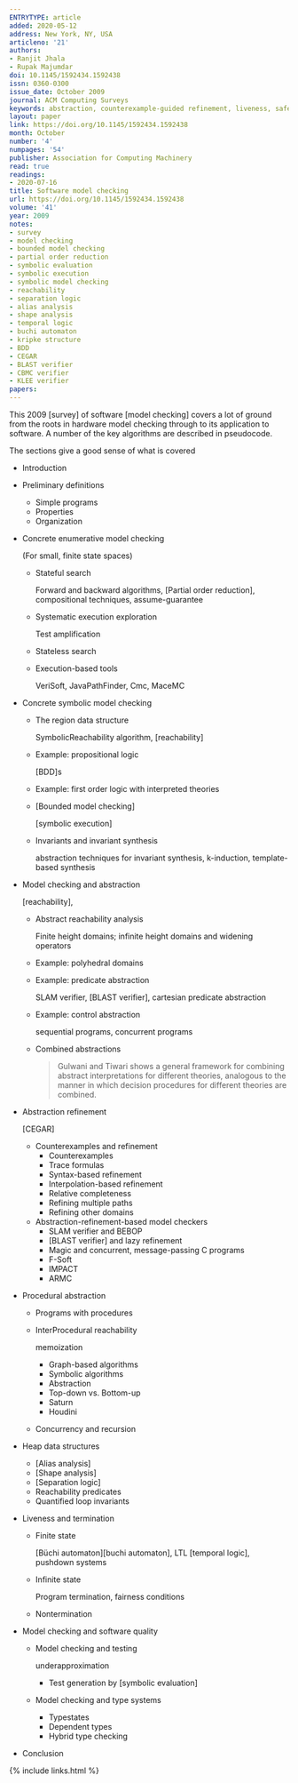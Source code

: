 ```yaml
---
ENTRYTYPE: article
added: 2020-05-12
address: New York, NY, USA
articleno: '21'
authors:
- Ranjit Jhala
- Rupak Majumdar
doi: 10.1145/1592434.1592438
issn: 0360-0300
issue_date: October 2009
journal: ACM Computing Surveys
keywords: abstraction, counterexample-guided refinement, liveness, safety, enumerative and symbolic model checking, Software model checking
layout: paper
link: https://doi.org/10.1145/1592434.1592438
month: October
number: '4'
numpages: '54'
publisher: Association for Computing Machinery
read: true
readings:
- 2020-07-16
title: Software model checking
url: https://doi.org/10.1145/1592434.1592438
volume: '41'
year: 2009
notes:
- survey
- model checking
- bounded model checking
- partial order reduction
- symbolic evaluation
- symbolic execution
- symbolic model checking
- reachability
- separation logic
- alias analysis
- shape analysis
- temporal logic
- buchi automaton
- kripke structure
- BDD
- CEGAR
- BLAST verifier
- CBMC verifier
- KLEE verifier
papers:
---
```


This 2009 [survey] of software [model checking] covers a lot of
ground from the roots in hardware model checking through to its
application to software.
A number of the key algorithms are described in pseudocode.

The sections give a good sense of what is covered

- Introduction
- Preliminary definitions
  - Simple programs
  - Properties
  - Organization
- Concrete enumerative model checking

  (For small, finite state spaces)
  - Stateful search

    Forward and backward algorithms,
    [Partial order reduction],
    compositional techniques,
    assume-guarantee
  - Systematic execution exploration

    Test amplification
  - Stateless search
  - Execution-based tools

    VeriSoft, JavaPathFinder, Cmc, MaceMC
- Concrete symbolic model checking
  - The region data structure

    SymbolicReachability algorithm,
    [reachability]
  - Example: propositional logic

    [BDD]s
  - Example: first order logic with interpreted theories
  - [Bounded model checking]

    [symbolic execution]
  - Invariants and invariant synthesis

    abstraction techniques for invariant synthesis,
    k-induction,
    template-based synthesis
- Model checking and abstraction

  [reachability],
  - Abstract reachability analysis

    Finite height domains;
    infinite height domains and widening operators
  - Example: polyhedral domains
  - Example: predicate abstraction

    SLAM verifier,
    [BLAST verifier],
    cartesian predicate abstraction
  - Example: control abstraction

    sequential programs,
    concurrent programs
  - Combined abstractions

    > Gulwani and Tiwari shows a general framework for
    > combining abstract interpretations for different
    > theories, analogous to the manner in which decision
    > procedures for different theories are combined.

- Abstraction refinement

  [CEGAR]
  - Counterexamples and refinement
    - Counterexamples
    - Trace formulas
    - Syntax-based refinement
    - Interpolation-based refinement
    - Relative completeness
    - Refining multiple paths
    - Refining other domains
  - Abstraction-refinement-based model checkers
    - SLAM verifier and BEBOP
    - [BLAST verifier] and lazy refinement
    - Magic and concurrent, message-passing C programs
    - F-Soft
    - IMPACT
    - ARMC
- Procedural abstraction
  - Programs with procedures
  - InterProcedural reachability

    memoization
    - Graph-based algorithms
    - Symbolic algorithms
    - Abstraction
    - Top-down vs. Bottom-up
    - Saturn
    - Houdini
  - Concurrency and recursion
- Heap data structures
  - [Alias analysis]
  - [Shape analysis]
  - [Separation logic]
  - Reachability predicates
  - Quantified loop invariants
- Liveness and termination
  - Finite state

    [Büchi automaton][buchi automaton],
    LTL [temporal logic],
    pushdown systems
  - Infinite state

    Program termination,
    fairness conditions
  - Nontermination
- Model checking and software quality
  - Model checking and testing

    underapproximation
    - Test generation by [symbolic evaluation]
  - Model checking and type systems
    - Typestates
    - Dependent types
    - Hybrid type checking
- Conclusion

{% include links.html %}
